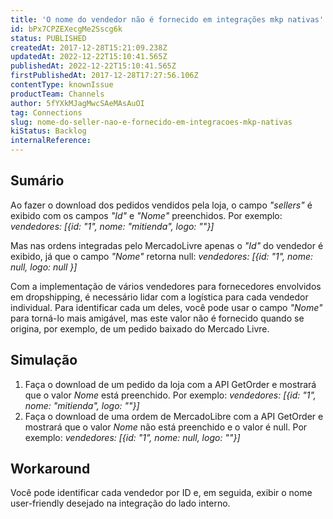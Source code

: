 ```yaml
---
title: 'O nome do vendedor não é fornecido em integrações mkp nativas'
id: bPx7CPZEXecgMe2Sscg6k
status: PUBLISHED
createdAt: 2017-12-28T15:21:09.238Z
updatedAt: 2022-12-22T15:10:41.565Z
publishedAt: 2022-12-22T15:10:41.565Z
firstPublishedAt: 2017-12-28T17:27:56.106Z
contentType: knownIssue
productTeam: Channels
author: 5fYXkMJagMwcSAeMAsAuOI
tag: Connections
slug: nome-do-seller-nao-e-fornecido-em-integracoes-mkp-nativas
kiStatus: Backlog
internalReference: 
---
```


## Sumário

Ao fazer o download dos pedidos vendidos pela loja, o campo *"sellers"* é exibido com os campos *"Id"* e *"Nome"* preenchidos. Por exemplo: *vendedores: [{id: "1", nome: "mitienda", logo: ""}]*

Mas nas ordens integradas pelo MercadoLivre apenas o *"Id"* do vendedor é exibido, já que o campo *"Nome"* retorna null: *vendedores: [{id: "1", nome: null, logo: null }]*

Com a implementação de vários vendedores para fornecedores envolvidos em dropshipping, é necessário lidar com a logística para cada vendedor individual. Para identificar cada um deles, você pode usar o campo *"Nome"* para torná-lo mais amigável, mas este valor não é fornecido quando se origina, por exemplo, de um pedido baixado do Mercado Livre.

## Simulação

1. Faça o download de um pedido da loja com a API GetOrder e mostrará que o valor *Nome* está preenchido. Por exemplo: *vendedores: [{id: "1", nome: "mitienda", logo: ""}]*
2. Faça o download de uma ordem de MercadoLibre com a API GetOrder e mostrará que o valor *Nome* não está preenchido e o valor é null. Por exemplo: *vendedores: [{id: "1", nome: null, logo: ""}]*

## Workaround

Você pode identificar cada vendedor por ID e, em seguida, exibir o nome user-friendly desejado na integração do lado interno.

